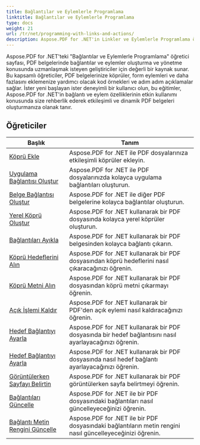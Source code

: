 ```yaml
---
title: Bağlantılar ve Eylemlerle Programlama
linktitle: Bağlantılar ve Eylemlerle Programlama
type: docs
weight: 21
url: /tr/net/programming-with-links-and-actions/
description: Aspose.PDF for .NET'in Linkler ve Eylemlerle Programlama öğreticileri, PDF belgelerinde etkileşimli bağlantılar oluşturma ve yönetme konusunda uzmanlaşmak için kapsamlı bir kaynaktır.
---
```

Aspose.PDF for .NET'teki "Bağlantılar ve Eylemlerle Programlama" öğretici sayfası, PDF belgelerinde bağlantılar ve eylemler oluşturma ve yönetme konusunda uzmanlaşmak isteyen geliştiriciler için değerli bir kaynak sunar. Bu kapsamlı öğreticiler, PDF belgelerinize köprüler, form eylemleri ve daha fazlasını eklemenize yardımcı olacak kod örnekleri ve adım adım açıklamalar sağlar. İster yeni başlayan ister deneyimli bir kullanıcı olun, bu eğitimler, Aspose.PDF for .NET'in bağlantı ve eylem özelliklerinin etkin kullanımı konusunda size rehberlik ederek etkileşimli ve dinamik PDF belgeleri oluşturmanıza olanak tanır.

## Öğreticiler
| Başlık | Tanım |
| --- | --- | 
| [Köprü Ekle](./add-hyperlink/) | Aspose.PDF for .NET ile PDF dosyalarınıza etkileşimli köprüler ekleyin. |  
| [Uygulama Bağlantısı Oluştur](./create-application-link/) | Aspose.PDF for .NET ile PDF dosyalarınızda kolayca uygulama bağlantıları oluşturun. |  
| [Belge Bağlantısı Oluştur](./create-document-link/) | Aspose.PDF for .NET ile diğer PDF belgelerine kolayca bağlantılar oluşturun. |  
| [Yerel Köprü Oluştur](./create-local-hyperlink/) | Aspose.PDF for .NET kullanarak bir PDF dosyasında kolayca yerel köprüler oluşturun. |  
| [Bağlantıları Ayıkla](./extract-links/) | Aspose.PDF for .NET kullanarak bir PDF belgesinden kolayca bağlantı çıkarın. |  
| [Köprü Hedeflerini Alın](./get-hyperlink-destinations/) | Aspose.PDF for .NET kullanarak bir PDF dosyasından köprü hedeflerini nasıl çıkaracağınızı öğrenin. |  
| [Köprü Metni Alın](./get-hyperlink-text/) | Aspose.PDF for .NET kullanarak bir PDF dosyasından köprü metni çıkarmayı öğrenin. |  
| [Açık İşlemi Kaldır](./remove-open-action/) | Aspose.PDF for .NET kullanarak bir PDF'den açık eylemi nasıl kaldıracağınızı öğrenin. |  
| [Hedef Bağlantıyı Ayarla](./set-destination-link/) | Aspose.PDF for .NET kullanarak bir PDF dosyasında bir hedef bağlantısını nasıl ayarlayacağınızı öğrenin. |  
| [Hedef Bağlantıyı Ayarla](./set-target-link/) | Aspose.PDF for .NET kullanarak bir PDF dosyasında nasıl hedef bağlantı ayarlayacağınızı öğrenin. |  
| [Görüntülerken Sayfayı Belirtin](./specify-page-when-viewing/) | Aspose.PDF for .NET kullanarak bir PDF görüntülerken sayfa belirtmeyi öğrenin. |  
| [Bağlantıları Güncelle](./update-links/) | Aspose.PDF for .NET ile bir PDF dosyasındaki bağlantıları nasıl güncelleyeceğinizi öğrenin. |  
| [Bağlantı Metin Rengini Güncelle](./update-link-text-color/) | Aspose.PDF for .NET ile bir PDF dosyasındaki bağlantıların metin rengini nasıl güncelleyeceğinizi öğrenin. |  